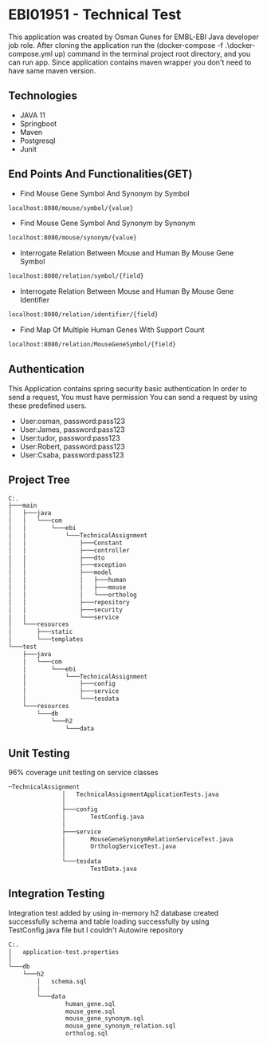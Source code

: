 # EBI01951 - Technical Test

This application was created by Osman Gunes for EMBL-EBI Java developer job role.
After cloning the application run the (docker-compose -f .\docker-compose.yml up) command in the terminal project root directory, and you can run app. Since application contains maven wrapper you don't need to have same maven version.


## Technologies

- JAVA 11
- Springboot
- Maven
- Postgresql
- Junit


## End Points And Functionalities(GET)

- Find Mouse Gene Symbol And Synonym by Symbol
```bash
localhost:8080/mouse/symbol/{value}
```
- Find Mouse Gene Symbol And Synonym by Synonym
```bash
localhost:8080/mouse/synonym/{value}
```
- Interrogate Relation Between Mouse and Human By Mouse Gene Symbol
```bash
localhost:8080/relation/symbol/{field}
```
- Interrogate Relation Between Mouse and Human By Mouse Gene Identifier
```bash
localhost:8080/relation/identifier/{field}
```
- Find Map Of Multiple Human Genes With Support Count
```bash
localhost:8080/relation/MouseGeneSymbol/{field}
```
## Authentication

This Application contains spring security basic authentication
In order to send a request, You must have permission
You can send a request by using these predefined users.

- User:osman, password:pass123
- User:James, password:pass123
- User:tudor, password:pass123
- User:Robert, password:pass123
- User:Csaba, password:pass123


## Project Tree


```bash
C:.
├───main
│   ├───java
│   │   └───com
│   │       └───ebi
│   │           └───TechnicalAssignment
│   │               ├───Constant
│   │               ├───controller
│   │               ├───dto
│   │               ├───exception
│   │               ├───model
│   │               │   ├───human
│   │               │   ├───mouse
│   │               │   └───ortholog
│   │               ├───repository
│   │               ├───security
│   │               └───service
│   └───resources
│       ├───static
│       └───templates
└───test
    ├───java
    │   └───com
    │       └───ebi
    │           └───TechnicalAssignment
    │               ├───config
    │               ├───service
    │               └───tesdata
    └───resources
        └───db
            └───h2
                └───data
```

## Unit Testing

96% coverage unit testing on service classes


```bash
─TechnicalAssignment
               │   TechnicalAssignmentApplicationTests.java
               │
               ├───config
               │       TestConfig.java
               │
               ├───service
               │       MouseGeneSynonymRelationServiceTest.java
               │       OrthologServiceTest.java
               │
               └───tesdata
                       TestData.java
```

## Integration Testing

Integration test added by using in-memory h2 database created successfully
schema and table loading successfully by using TestConfig.java file  but I couldn't Autowire repository
```bash
C:.
│   application-test.properties
│
└───db
    └───h2
        │   schema.sql
        │
        └───data
                human_gene.sql
                mouse_gene.sql
                mouse_gene_synonym.sql
                mouse_gene_synonym_relation.sql
                ortholog.sql
```
